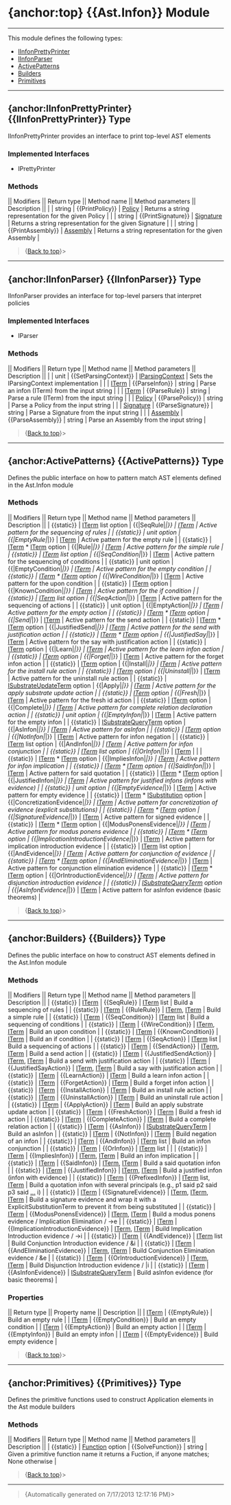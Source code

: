 # {anchor:top} {{Ast.Infon}} Module
----
This module defines the following types:
* [IInfonPrettyPrinter](Ast.Infon-Module#IInfonPrettyPrinter)
* [IInfonParser](Ast.Infon-Module#IInfonParser)
* [ActivePatterns](Ast.Infon-Module#ActivePatterns)
* [Builders](Ast.Infon-Module#Builders)
* [Primitives](Ast.Infon-Module#Primitives)
----
## {anchor:IInfonPrettyPrinter} {{IInfonPrettyPrinter}} Type
IInfonPrettyPrinter provides an interface to print top-level AST elements

### Implemented Interfaces
* IPrettyPrinter

### Methods
|| Modifiers || Return type || Method name || Method parameters || Description ||
|  | string | {{PrintPolicy}} | [Policy](Globals-Module#Policy) | Returns a string representation for the given Policy |
|  | string | {{PrintSignature}} | [Signature](Globals-Module#Signature) | Returns a string representation for the given Signature |
|  | string | {{PrintAssembly}} | [Assembly](Globals-Module#Assembly) | Returns a string representation for the given Assembly |
>{[Back to top](#top)}>
----
## {anchor:IInfonParser} {{IInfonParser}} Type
IInfonParser provides an interface for top-level parsers that interpret policies

### Implemented Interfaces
* IParser

### Methods
|| Modifiers || Return type || Method name || Method parameters || Description ||
|  | unit | {{SetParsingContext}} | [IParsingContext](Interfaces-Module#IParsingContext) | Sets the IParsingContext implementation |
|  | [ITerm](Interfaces-Module#ITerm) | {{ParseInfon}} | string | Parse an infon (ITerm) from the input string |
|  | [ITerm](Interfaces-Module#ITerm) | {{ParseRule}} | string | Parse a rule (ITerm) from the input string |
|  | [Policy](Globals-Module#Policy) | {{ParsePolicy}} | string | Parse a Policy from the input string |
|  | [Signature](Globals-Module#Signature) | {{ParseSignature}} | string | Parse a Signature from the input string |
|  | [Assembly](Globals-Module#Assembly) | {{ParseAssembly}} | string | Parse an Assembly from the input string |
>{[Back to top](#top)}>
----
## {anchor:ActivePatterns} {{ActivePatterns}} Type
Defines the public interface on how to pattern match AST elements defined in the Ast.Infon module

### Methods
|| Modifiers || Return type || Method name || Method parameters || Description ||
| {{static}} | [ITerm](Interfaces-Module#ITerm) list option | {{|SeqRule|_|}} | [ITerm](Interfaces-Module#ITerm) | Active pattern for the sequencing of rules |
| {{static}} | unit option | {{|EmptyRule|_|}} | [ITerm](Interfaces-Module#ITerm) | Active pattern for the empty rule |
| {{static}} | [ITerm](Interfaces-Module#ITerm) * [ITerm](Interfaces-Module#ITerm) option | {{|Rule|_|}} | [ITerm](Interfaces-Module#ITerm) | Active pattern for the simple rule |
| {{static}} | [ITerm](Interfaces-Module#ITerm) list option | {{|SeqCondition|_|}} | [ITerm](Interfaces-Module#ITerm) | Active pattern for the sequencing of conditions |
| {{static}} | unit option | {{|EmptyCondition|_|}} | [ITerm](Interfaces-Module#ITerm) | Active pattern for the empty condition |
| {{static}} | [ITerm](Interfaces-Module#ITerm) * [ITerm](Interfaces-Module#ITerm) option | {{|WireCondition|_|}} | [ITerm](Interfaces-Module#ITerm) | Active pattern for the upon condition |
| {{static}} | [ITerm](Interfaces-Module#ITerm) option | {{|KnownCondition|_|}} | [ITerm](Interfaces-Module#ITerm) | Active pattern for the if condition |
| {{static}} | [ITerm](Interfaces-Module#ITerm) list option | {{|SeqAction|_|}} | [ITerm](Interfaces-Module#ITerm) | Active pattern for the sequencing of actions |
| {{static}} | unit option | {{|EmptyAction|_|}} | [ITerm](Interfaces-Module#ITerm) | Active pattern for the empty action |
| {{static}} | [ITerm](Interfaces-Module#ITerm) * [ITerm](Interfaces-Module#ITerm) option | {{|Send|_|}} | [ITerm](Interfaces-Module#ITerm) | Active pattern for the send action |
| {{static}} | [ITerm](Interfaces-Module#ITerm) * [ITerm](Interfaces-Module#ITerm) option | {{|JustifiedSend|_|}} | [ITerm](Interfaces-Module#ITerm) | Active pattern for the send with justification action |
| {{static}} | [ITerm](Interfaces-Module#ITerm) * [ITerm](Interfaces-Module#ITerm) option | {{|JustifiedSay|_|}} | [ITerm](Interfaces-Module#ITerm) | Active pattern for the say with justification action |
| {{static}} | [ITerm](Interfaces-Module#ITerm) option | {{|Learn|_|}} | [ITerm](Interfaces-Module#ITerm) | Active pattern for the learn infon action |
| {{static}} | [ITerm](Interfaces-Module#ITerm) option | {{|Forget|_|}} | [ITerm](Interfaces-Module#ITerm) | Active pattern for the forget infon action |
| {{static}} | [ITerm](Interfaces-Module#ITerm) option | {{|Install|_|}} | [ITerm](Interfaces-Module#ITerm) | Active pattern for the install rule action |
| {{static}} | [ITerm](Interfaces-Module#ITerm) option | {{|Uninstall|_|}} | [ITerm](Interfaces-Module#ITerm) | Active pattern for the uninstall rule action |
| {{static}} | [ISubstrateUpdateTerm](Interfaces-Module#ISubstrateUpdateTerm) option | {{|Apply|_|}} | [ITerm](Interfaces-Module#ITerm) | Active pattern for the apply substrate update action |
| {{static}} | [ITerm](Interfaces-Module#ITerm) option | {{|Fresh|_|}} | [ITerm](Interfaces-Module#ITerm) | Active pattern for the fresh id action |
| {{static}} | [ITerm](Interfaces-Module#ITerm) option | {{|Complete|_|}} | [ITerm](Interfaces-Module#ITerm) | Active pattern for complete relation declaration action |
| {{static}} | unit option | {{|EmptyInfon|_|}} | [ITerm](Interfaces-Module#ITerm) | Active pattern for the empty infon |
| {{static}} | [ISubstrateQueryTerm](Interfaces-Module#ISubstrateQueryTerm) option | {{|AsInfon|_|}} | [ITerm](Interfaces-Module#ITerm) | Active pattern for asInfon |
| {{static}} | [ITerm](Interfaces-Module#ITerm) option | {{|NotInfon|_|}} | [ITerm](Interfaces-Module#ITerm) | Active pattern for infon negation |
| {{static}} | [ITerm](Interfaces-Module#ITerm) list option | {{|AndInfon|_|}} | [ITerm](Interfaces-Module#ITerm) | Active pattern for infon conjunction |
| {{static}} | [ITerm](Interfaces-Module#ITerm) list option | {{|OrInfon|_|}} | [ITerm](Interfaces-Module#ITerm) |  |
| {{static}} | [ITerm](Interfaces-Module#ITerm) * [ITerm](Interfaces-Module#ITerm) option | {{|ImpliesInfon|_|}} | [ITerm](Interfaces-Module#ITerm) | Active pattern for infon implication |
| {{static}} | [ITerm](Interfaces-Module#ITerm) * [ITerm](Interfaces-Module#ITerm) option | {{|SaidInfon|_|}} | [ITerm](Interfaces-Module#ITerm) | Active pattern for said quotation |
| {{static}} | [ITerm](Interfaces-Module#ITerm) * [ITerm](Interfaces-Module#ITerm) option | {{|JustifiedInfon|_|}} | [ITerm](Interfaces-Module#ITerm) | Active pattern for justified infons (infons with evidence) |
| {{static}} | unit option | {{|EmptyEvidence|_|}} | [ITerm](Interfaces-Module#ITerm) | Active pattern for empty evidence |
| {{static}} | [ITerm](Interfaces-Module#ITerm) * [ISubstitution](Interfaces-Module#ISubstitution) option | {{|ConcretizationEvidence|_|}} | [ITerm](Interfaces-Module#ITerm) | Active pattern for concretization of evidence (explicit substitutions) |
| {{static}} | [ITerm](Interfaces-Module#ITerm) * [ITerm](Interfaces-Module#ITerm) option | {{|SignatureEvidence|_|}} | [ITerm](Interfaces-Module#ITerm) | Active pattern for signed evidence |
| {{static}} | [ITerm](Interfaces-Module#ITerm) * [ITerm](Interfaces-Module#ITerm) option | {{|ModusPonensEvidence|_|}} | [ITerm](Interfaces-Module#ITerm) | Active pattern for modus ponens evidence |
| {{static}} | [ITerm](Interfaces-Module#ITerm) * [ITerm](Interfaces-Module#ITerm) option | {{|ImplicationIntroductionEvidence|_|}} | [ITerm](Interfaces-Module#ITerm) | Active pattern for implication introduction evidence |
| {{static}} | [ITerm](Interfaces-Module#ITerm) list option | {{|AndEvidence|_|}} | [ITerm](Interfaces-Module#ITerm) | Active pattern for conjunction of evidence |
| {{static}} | [ITerm](Interfaces-Module#ITerm) * [ITerm](Interfaces-Module#ITerm) option | {{|AndEliminationEvidence|_|}} | [ITerm](Interfaces-Module#ITerm) | Active pattern for conjunction elimination evidence |
| {{static}} | [ITerm](Interfaces-Module#ITerm) * [ITerm](Interfaces-Module#ITerm) option | {{|OrIntroductionEvidence|_|}} | [ITerm](Interfaces-Module#ITerm) | Active pattern for disjunction introduction evidence |
| {{static}} | [ISubstrateQueryTerm](Interfaces-Module#ISubstrateQueryTerm) option | {{|AsInfonEvidence|_|}} | [ITerm](Interfaces-Module#ITerm) | Active pattern for asInfon evidence (basic theorems) |
>{[Back to top](#top)}>
----
## {anchor:Builders} {{Builders}} Type
Defines the public interface on how to construct AST elements defined in the Ast.Infon module

### Methods
|| Modifiers || Return type || Method name || Method parameters || Description ||
| {{static}} | [ITerm](Interfaces-Module#ITerm) | {{SeqRule}} | [ITerm](Interfaces-Module#ITerm) list | Build a sequencing of rules |
| {{static}} | [ITerm](Interfaces-Module#ITerm) | {{RuleRule}} | [ITerm](Interfaces-Module#ITerm), [ITerm](Interfaces-Module#ITerm) | Build a simple rule |
| {{static}} | [ITerm](Interfaces-Module#ITerm) | {{SeqCondition}} | [ITerm](Interfaces-Module#ITerm) list | Build a sequencing of conditions |
| {{static}} | [ITerm](Interfaces-Module#ITerm) | {{WireCondition}} | [ITerm](Interfaces-Module#ITerm), [ITerm](Interfaces-Module#ITerm) | Build an upon condition |
| {{static}} | [ITerm](Interfaces-Module#ITerm) | {{KnownCondition}} | [ITerm](Interfaces-Module#ITerm) | Build an if condition |
| {{static}} | [ITerm](Interfaces-Module#ITerm) | {{SeqAction}} | [ITerm](Interfaces-Module#ITerm) list | Build a sequencing of actions |
| {{static}} | [ITerm](Interfaces-Module#ITerm) | {{SendAction}} | [ITerm](Interfaces-Module#ITerm), [ITerm](Interfaces-Module#ITerm) | Build a send action |
| {{static}} | [ITerm](Interfaces-Module#ITerm) | {{JustifiedSendAction}} | [ITerm](Interfaces-Module#ITerm), [ITerm](Interfaces-Module#ITerm) | Build a send with justification action |
| {{static}} | [ITerm](Interfaces-Module#ITerm) | {{JustifiedSayAction}} | [ITerm](Interfaces-Module#ITerm), [ITerm](Interfaces-Module#ITerm) | Build a say with justification action |
| {{static}} | [ITerm](Interfaces-Module#ITerm) | {{LearnAction}} | [ITerm](Interfaces-Module#ITerm) | Build a learn infon action |
| {{static}} | [ITerm](Interfaces-Module#ITerm) | {{ForgetAction}} | [ITerm](Interfaces-Module#ITerm) | Build a forget infon action |
| {{static}} | [ITerm](Interfaces-Module#ITerm) | {{InstallAction}} | [ITerm](Interfaces-Module#ITerm) | Build an install rule action |
| {{static}} | [ITerm](Interfaces-Module#ITerm) | {{UninstallAction}} | [ITerm](Interfaces-Module#ITerm) | Build an uninstall rule action |
| {{static}} | [ITerm](Interfaces-Module#ITerm) | {{ApplyAction}} | [ITerm](Interfaces-Module#ITerm) | Build an apply substrate update action |
| {{static}} | [ITerm](Interfaces-Module#ITerm) | {{FreshAction}} | [ITerm](Interfaces-Module#ITerm) | Build a fresh id action |
| {{static}} | [ITerm](Interfaces-Module#ITerm) | {{CompleteAction}} | [ITerm](Interfaces-Module#ITerm) | Build a complete relation action |
| {{static}} | [ITerm](Interfaces-Module#ITerm) | {{AsInfon}} | [ISubstrateQueryTerm](Interfaces-Module#ISubstrateQueryTerm) | Build an asInfon |
| {{static}} | [ITerm](Interfaces-Module#ITerm) | {{NotInfon}} | [ITerm](Interfaces-Module#ITerm) | Build negation of an infon |
| {{static}} | [ITerm](Interfaces-Module#ITerm) | {{AndInfon}} | [ITerm](Interfaces-Module#ITerm) list | Build an infon conjunction |
| {{static}} | [ITerm](Interfaces-Module#ITerm) | {{OrInfon}} | [ITerm](Interfaces-Module#ITerm) list |  |
| {{static}} | [ITerm](Interfaces-Module#ITerm) | {{ImpliesInfon}} | [ITerm](Interfaces-Module#ITerm), [ITerm](Interfaces-Module#ITerm) | Build an infon implication |
| {{static}} | [ITerm](Interfaces-Module#ITerm) | {{SaidInfon}} | [ITerm](Interfaces-Module#ITerm), [ITerm](Interfaces-Module#ITerm) | Build a said quotation infon |
| {{static}} | [ITerm](Interfaces-Module#ITerm) | {{JustifiedInfon}} | [ITerm](Interfaces-Module#ITerm), [ITerm](Interfaces-Module#ITerm) | Build a justified infon (infon with evidence) |
| {{static}} | [ITerm](Interfaces-Module#ITerm) | {{PrefixedInfon}} | [ITerm](Interfaces-Module#ITerm) list, [ITerm](Interfaces-Module#ITerm) | Build a quotation infon with several principals (e.g., p1 said p2 said  p3 said [...](...) i) |
| {{static}} | [ITerm](Interfaces-Module#ITerm) | {{SignatureEvidence}} | [ITerm](Interfaces-Module#ITerm), [ITerm](Interfaces-Module#ITerm), [ITerm](Interfaces-Module#ITerm) | Build a signature evidence and wrap it with a ExplicitSubstitutionTerm  to prevent it from being substituted |
| {{static}} | [ITerm](Interfaces-Module#ITerm) | {{ModusPonensEvidence}} | [ITerm](Interfaces-Module#ITerm), [ITerm](Interfaces-Module#ITerm) | Build a modus ponens evidence / Implication Elimination / ->e |
| {{static}} | [ITerm](Interfaces-Module#ITerm) | {{ImplicationIntroductionEvidence}} | [ITerm](Interfaces-Module#ITerm), [ITerm](Interfaces-Module#ITerm) | Build Implication Introduction evidence / ->i |
| {{static}} | [ITerm](Interfaces-Module#ITerm) | {{AndEvidence}} | [ITerm](Interfaces-Module#ITerm) list | Build Conjunction Introduction evidence / &i |
| {{static}} | [ITerm](Interfaces-Module#ITerm) | {{AndEliminationEvidence}} | [ITerm](Interfaces-Module#ITerm), [ITerm](Interfaces-Module#ITerm) | Build Conjunction Elimination evidence / &e |
| {{static}} | [ITerm](Interfaces-Module#ITerm) | {{OrIntroductionEvidence}} | [ITerm](Interfaces-Module#ITerm), [ITerm](Interfaces-Module#ITerm) | Build Disjunction Introduction evidence / |i |
| {{static}} | [ITerm](Interfaces-Module#ITerm) | {{AsInfonEvidence}} | [ISubstrateQueryTerm](Interfaces-Module#ISubstrateQueryTerm) | Build asInfon evidence (for basic theorems) |

### Properties
|| Return type || Property name || Description ||
| [ITerm](Interfaces-Module#ITerm) | {{EmptyRule}} | Build an empty rule |
| [ITerm](Interfaces-Module#ITerm) | {{EmptyCondition}} | Build an empty condition |
| [ITerm](Interfaces-Module#ITerm) | {{EmptyAction}} | Build an empty action |
| [ITerm](Interfaces-Module#ITerm) | {{EmptyInfon}} | Build an empty infon |
| [ITerm](Interfaces-Module#ITerm) | {{EmptyEvidence}} | Build empty evidence |
>{[Back to top](#top)}>
----
## {anchor:Primitives} {{Primitives}} Type
Defines the primitive functions used to construct Application elements in the Ast module builders

### Methods
|| Modifiers || Return type || Method name || Method parameters || Description ||
| {{static}} | [Function](Ast.Tree-Module#Function) option | {{SolveFunction}} | string | Given a primitive function name it returns a Fuction, if anyone matches; None otherwise |
>{[Back to top](#top)}>
----
>{Automatically generated on 7/17/2013 12:17:16 PM}>
